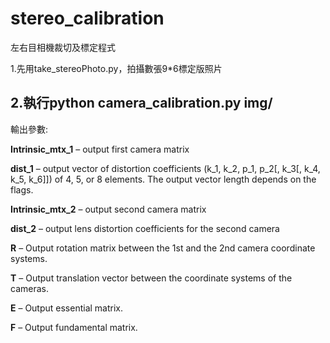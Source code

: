 # stereo_calibration
左右目相機裁切及標定程式

1.先用take_stereoPhoto.py，拍攝數張9*6標定版照片

2.執行python camera_calibration.py img/
---

輸出參數:

__Intrinsic_mtx_1__ – output first camera matrix

__dist_1__ – output vector of distortion coefficients  (k_1, k_2, p_1, p_2[, k_3[, k_4, k_5, k_6]]) of 4, 5, or 8 elements. The output vector length depends on the flags.

__Intrinsic_mtx_2__ – output second camera matrix

__dist_2__ – output lens distortion coefficients for the second camera

__R__ – Output rotation matrix between the 1st and the 2nd camera coordinate systems.

__T__ – Output translation vector between the coordinate systems of the cameras.

__E__ – Output essential matrix.

__F__ – Output fundamental matrix.

